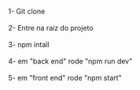 1- Git clone<br/><br/>
2- Entre na raiz do projeto<br/><br/>
3- npm intall<br/><br/>
4- em "back end" rode "npm run dev"<br/><br/>
5- em "front end" rode "npm start"<br/><br/>
